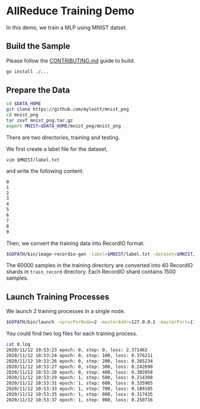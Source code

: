# AllReduce Training Demo

In this demo, we train a MLP using MNIST datset.


## Build the Sample

Please follow the
[CONTRIBUTING.md](https://github.com/wangkuiyi/gotorch/blob/develop/CONTRIBUTING.md)
guide to build.

```bash
go install ./...
```

## Prepare the Data

```bash
cd $DATA_HOME
git clone https://github.com/myleott/mnist_png
cd mnist_png
tar zxvf mnist_png.tar.gz
export MNIST=$DATA_HOME/mnist_png/mnist_png
```

There are two directories, training and testing. 

We first create a label file for the dataset,

```
vim $MNIST/label.txt
```

and write the following content.

```txt
0
1
2
3
4
5
6
7
8
9
```

Then, we convert the training data into RecordIO format.

```bash
$GOPATH/bin/image-recordio-gen -label=$MNIST/label.txt -dataset=$MNIST/training -output=$MNIST/train_record -recordsPerShard=1500
```

The 60000 samples in the training directory are converted into 40 RecordIO shards in `train_record` directory. Each RecordIO shard contains 1500 samples.

## Launch Training Processes

We launch 2 training processes in a single node.

```bash
$GOPATH/bin/launch -nprocPerNode=2 -masterAddr=127.0.0.1 -masterPort=11111 -trainingCmd="$GOPATH/bin/allreduce -dataset=$MNIST/train_record -recordsPerShard=1500"
```

You could find two log files for each training process.

```bash
cat 0.log
2020/11/12 10:53:23 epoch: 0, step: 0, loss: 2.371462
2020/11/12 10:53:24 epoch: 0, step: 100, loss: 0.376211
2020/11/12 10:53:26 epoch: 0, step: 200, loss: 0.265234
2020/11/12 10:53:27 epoch: 0, step: 300, loss: 0.242690
2020/11/12 10:53:28 epoch: 0, step: 400, loss: 0.302058
2020/11/12 10:53:29 epoch: 1, step: 500, loss: 0.214308
2020/11/12 10:53:31 epoch: 1, step: 600, loss: 0.335965
2020/11/12 10:53:33 epoch: 1, step: 700, loss: 0.189105
2020/11/12 10:53:35 epoch: 1, step: 800, loss: 0.317435
2020/11/12 10:53:37 epoch: 1, step: 900, loss: 0.250716
```




